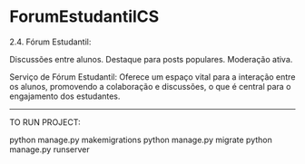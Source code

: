 # ForumEstudantilCS

2.4. Fórum Estudantil:

Discussões entre alunos.
Destaque para posts populares.
Moderação ativa.

Serviço de Fórum Estudantil: Oferece um espaço vital para a interação entre os alunos, promovendo a colaboração e discussões, o que é central para o engajamento dos estudantes.

--------------------------------------------------------------------------------------------------------

TO RUN PROJECT:

python manage.py makemigrations
python manage.py migrate
python manage.py runserver